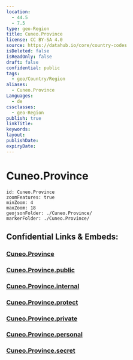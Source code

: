 ```yaml
---
location:
  - 44.5
  - 7.5
type: geo-Region
title: Cuneo.Province
license: CC BY-SA 4.0
source: https://datahub.io/core/country-codes
isDeleted: false
isReadOnly: false
draft: false
confidential: public
tags:
  - geo/Country/Region
aliases:
  - Cuneo.Province
Languages:
  - de
cssclasses:
  - geo-Region
publish: true
linkTitle:
keywords:
layout:
publishDate:
expiryDate:
---
```


# Cuneo.Province

```leaflet
id: Cuneo.Province
zoomFeatures: true 
minZoom: 4 
maxZoom: 18
geojsonFolder: ./Cuneo.Province/
markerFolder: ./Cuneo.Province/
```


## Confidential Links & Embeds: 

### [Cuneo.Province](/_Standards/Earth/Continent/Europe/Europe~South/Italy/regions~Italy/Piedmont/Cuneo.Province.md) 

### [Cuneo.Province.public](/_public/Earth/Continent/Europe/Europe~South/Italy/regions~Italy/Piedmont/Cuneo.Province.public.md) 

### [Cuneo.Province.internal](/_internal/Earth/Continent/Europe/Europe~South/Italy/regions~Italy/Piedmont/Cuneo.Province.internal.md) 

### [Cuneo.Province.protect](/_protect/Earth/Continent/Europe/Europe~South/Italy/regions~Italy/Piedmont/Cuneo.Province.protect.md) 

### [Cuneo.Province.private](/_private/Earth/Continent/Europe/Europe~South/Italy/regions~Italy/Piedmont/Cuneo.Province.private.md) 

### [Cuneo.Province.personal](/_personal/Earth/Continent/Europe/Europe~South/Italy/regions~Italy/Piedmont/Cuneo.Province.personal.md) 

### [Cuneo.Province.secret](/_secret/Earth/Continent/Europe/Europe~South/Italy/regions~Italy/Piedmont/Cuneo.Province.secret.md)

